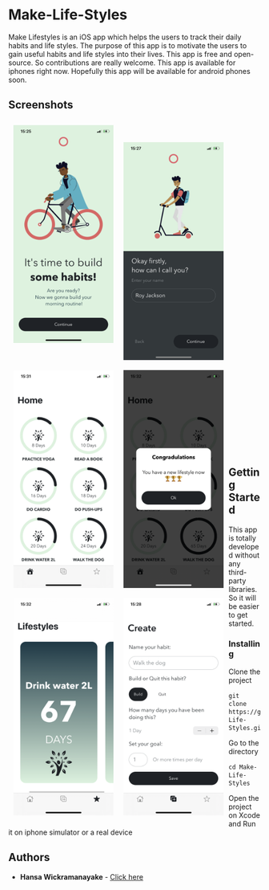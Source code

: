 # Make-Life-Styles

Make Lifestyles is an iOS app which helps the users to track their daily habits and life styles. The purpose of this app is to motivate the users to gain useful habits and life styles into their lives. This app is free and open-source. So contributions are really welcome.
This app is available for iphones right now. Hopefully this app will be available for android phones soon.

## Screenshots

[<img src="Screenshots/1.PNG" align="left" width="200" hspace="10" vspace="10">](Screenshots/1.PNG) <br/><br/>
[<img src="Screenshots/2.PNG" align="left" width="200" hspace="10" vspace="10">](Screenshots/2.PNG)
[<img src="Screenshots/3.PNG" align="left" width="200" hspace="10" vspace="10">](Screenshots/3.PNG)

[<img src="Screenshots/4.PNG" align="left" width="200" hspace="10" vspace="10">](Screenshots/4.PNG)
[<img src="Screenshots/5.PNG" align="left" width="200" hspace="10" vspace="10">](Screenshots/5.PNG)
[<img src="Screenshots/6.PNG" align="left" width="200" hspace="10" vspace="10">](Screenshots/6.PNG)

<br/><br/>
<br/><br/>
<br/><br/>
<br/><br/>
<br/><br/>
<br/><br/>
<br/><br/>
<br/><br/>
<br/><br/>
<br/><br/>
<br/><br/>
<br/><br/>
<br/><br/>
<br/><br/>
<br/><br/>
<br/><br/>
<br/><br/>
<br/><br/>

## Getting Started

This app is totally developed without any third-party libraries. So it will be easier to get started.

### Installing

Clone the project

```
git clone https://github.com/Hansaanuradha93/Make-Life-Styles.git
```

Go to the directory

```
cd Make-Life-Styles
```

Open the project on Xcode and Run it on iphone simulator or a real device

## Authors

- **Hansa Wickramanayake** - [Click here](https://github.com/Hansaanuradha93)
